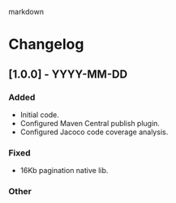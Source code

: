 markdown
# Changelog

## [1.0.0] - YYYY-MM-DD
### Added
- Initial code.
- Configured Maven Central publish plugin.
- Configured Jacoco code coverage analysis.
### Fixed
- 16Kb pagination native lib.

### Other
